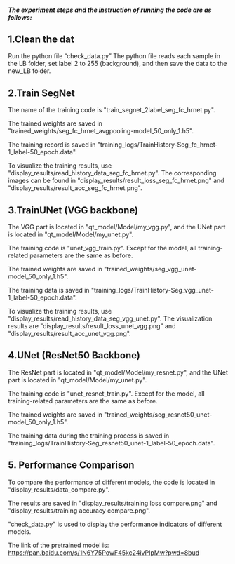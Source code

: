 ##### The experiment steps and the instruction of running the code are as follows:
## 1.Clean the dat

Run the python file “check_data.py”
The python file reads each sample in the LB folder, set label 2 to 255 (background), and then save the data to the new_LB folder.

## 2.Train SegNet

The name of the training code is "train_segnet_2label_seg_fc_hrnet.py". 

The trained weights are saved in "trained_weights/seg_fc_hrnet_avgpooling-model_50_only_1.h5". 

The training record is saved in "training_logs/TrainHistory-Seg_fc_hrnet-1_label-50_epoch.data". 

To visualize the training results, use "display_results/read_history_data_seg_fc_hrnet.py". The corresponding images can be found in "display_results/result_loss_seg_fc_hrnet.png" and "display_results/result_acc_seg_fc_hrnet.png".


## 3.TrainUNet (VGG backbone)

The VGG part is located in "qt_model/Model/my_vgg.py", and the UNet part is located in "qt_model/Model/my_unet.py". 

The training code is "unet_vgg_train.py". Except for the model, all training-related parameters are the same as before. 

The trained weights are saved in "trained_weights/seg_vgg_unet-model_50_only_1.h5". 

The training data is saved in "training_logs/TrainHistory-Seg_vgg_unet-1_label-50_epoch.data". 

To visualize the training results, use "display_results/read_history_data_seg_vgg_unet.py". The visualization results are "display_results/result_loss_unet_vgg.png" and "display_results/result_acc_unet_vgg.png".


## 4.UNet (ResNet50 Backbone)

The ResNet part is located in "qt_model/Model/my_resnet.py", and the UNet part is located in "qt_model/Model/my_unet.py". 

The training code is "unet_resnet_train.py". Except for the model, all training-related parameters are the same as before. 

The trained weights are saved in "trained_weights/seg_resnet50_unet-model_50_only_1.h5". 

The training data during the training process is saved in "training_logs/TrainHistory-Seg_resnet50_unet-1_label-50_epoch.data".



## 5. Performance Comparison

To compare the performance of different models, the code is located in "display_results/data_compare.py". 

The results are saved in "display_results/training loss compare.png" and "display_results/training accuracy compare.png".

"check_data.py" is used to display the performance indicators of different models.

The link of the pretrained model is: https://pan.baidu.com/s/1N6Y75PowF45kc24ivPIpMw?pwd=8bud


